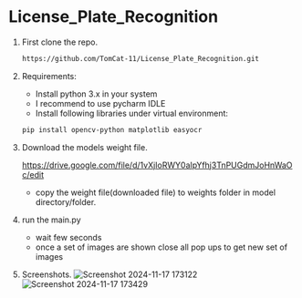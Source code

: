 # License_Plate_Recognition

1. First clone the repo.
   ```bash
   https://github.com/TomCat-11/License_Plate_Recognition.git

2. Requirements:
   * Install python 3.x in your system
   * I recommend to use pycharm IDLE
   * Install following libraries under virtual environment:

   ```bash
   pip install opencv-python matplotlib easyocr

4. Download the models weight file.
 
    https://drive.google.com/file/d/1vXjIoRWY0aIpYfhj3TnPUGdmJoHnWaOc/edit

   * copy the weight file(downloaded file) to weights folder in model directory/folder.

6. run the main.py
   * wait few seconds
   * once a set of images are shown close all pop ups to get new set of images 

7. Screenshots.
   ![Screenshot 2024-11-17 173122](https://github.com/user-attachments/assets/643c514f-9503-4d2e-8398-d33bf9f6a845)
   ![Screenshot 2024-11-17 173429](https://github.com/user-attachments/assets/93e7b94a-f125-4f5b-87e6-f3a9aecbba5d)

